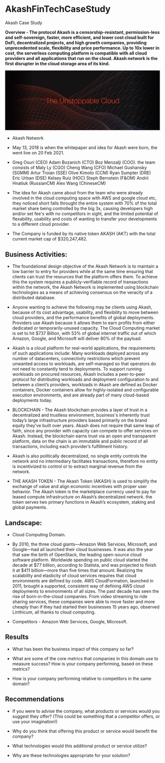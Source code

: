 # AkashFinTechCaseStudy
Akash Case Study

**Overview - The protocol Akash is a censorship-resistant, permission-less and self-sovereign, faster, more efficient, and lower cost cloud built for DeFi, decentralized projects, and high growth companies, providing unprecedented scale, flexibility and price performance. Up to 10x lower in cost, the serverless computing platform is compatible with all cloud providers and all applications that run on the cloud. Akash network is the first disrupter in the cloud storage area of its kind.**

![Akash](Akash.jpg)

* Akash Network

* May 13, 2018 is when the whitepaper and idea for Akash were born, the went live on 20 Feb 2021.

* Greg Osuri (CEO) Adam Bozanich (CTO) Boz Menzalji (COO). the team consists of Maly Ly (CGO) Cheng Wang (CFO) Michael Gushansky (SGMM) Artur Troian (SSE) Olive Kimoto (CCM) Ryan Sumpter (DRE) Eric Urban (DSE) Kelsey Ruiz (HOC) Steph Bernstein (F&OM) Andrii Hnatiuk (RussianCM) Alex Wang (ChineseCM)

* The idea for Akash came about from the team who were already involved in the cloud computing space with AWS and google cloud etc, they noticed short falls throught the entire system with 70% of the total market share being controlled by the big 3x, causing developers high and/or set fee's with no competitors in sight, and the limited potential of flexability, usability and costs of wanting to transfer your developments to a different cloud provider.

* The Company is funded by its native token AKASH (AKT) with the total current market cap of $320,247,482.


## Business Activities:

* The foundational design objective of the Akash Network is to maintain a low barrier to entry for providers while at the same time ensuring that clients can trust the resources that the platform offers them. To achieve this the system requires a publicly-verifiable record of transactions within the network, the Akash Network is implemented using blockchain technologies as a means of achieving consensus on the veracity of a distributed database.

* Anyone wanting to achieve the following may be clients using Akash, because of its cost advantage, usability, and flexibility to move between cloud providers, and the performance benefits of global deployments. Providers use Akash because it allows them to earn profits from either dedicated or temporarily-unused capacity. The Cloud Computing market is set to hit $737 Billion, with 53% of global internet traffic out of which Amazon, Google, and Microsoft will deliver 80% of the payload.

* Akash is a cloud platform for real-world applications, the requirements of such applications include: Many workloads deployed across any number of datacenters, connectivity restrictions which prevent unwanted access to workloads, are self-managed so that operators do not need to constantly tend to deployments.
To support running workloads on procured resources, Akash includes a peer-to-peer protocol for distributing workloads and deployment configuration to and between a client’s providers, workloads in Akash are defined as Docker containers, Docker containers allow for highly-isolated and configurable execution environments, and are already part of many cloud-based deployments today.

* BLOCKCHAIN - The Akash blockchain provides a layer of trust in a decentralized and trustless environment, business's inherently trust today’s large infrastructure providers based primarily on the brand equity they’ve built over years. Akash does not require that same leap of faith, since any provider with capacity can compete to offer services on Akash. Instead, the blockchain earns trust via an open and transparent platform, data on the chain is an immutable and public record of all transactions, including each provider’s fulfillment history. 
* Akash is also politically decentralized, no single entity controls the network and no intermediary facilitates transactions, therefore no entity is incentivized to control or to extract marginal revenue from the network.
* THE AKASH TOKEN - The Akash Token (AKASH) is used to simplify the exchange of value and align economic incentives with proper user behavior. The Akash
token is the marketplace currency used to pay for leased compute infrastructure on Akash’s decentralized network. the token serves two primary functions in Akash’s ecosystem, staking and global payments.

## Landscape:

* Cloud Computing Domain.

* By 2010, the three cloud giants—Amazon Web Services, Microsoft, and Google—had all launched their cloud businesses. It was also the year that saw the birth of OpenStack, the leading open-source cloud software platform. Worldwide spending on public cloud started the decade at $77 billion, according to Statista, and was projected to finish it at $411 billion—more than five times that amount. Realizing the scalability and elasticity of cloud services requires that cloud environments are defined by code. AWS CloudFormation, launched in 2011, brought a supported, consistent way of defining AWS cloud deployments to environments of all sizes. The past decade has seen the rise of born-in-the-cloud companies. From video streaming to ride sharing services, these companies were able to move faster and more cheaply than if they had started their businesses 15 years ago, observed Linthicum, all thanks to cloud computing.

* Competitors - Amazon Web Services, Google, Microsoft.


## Results

* What has been the business impact of this company so far?

* What are some of the core metrics that companies in this domain use to measure success? How is your company performing, based on these metrics?

* How is your company performing relative to competitors in the same domain?


## Recommendations

* If you were to advise the company, what products or services would you suggest they offer? (This could be something that a competitor offers, or use your imagination!)

* Why do you think that offering this product or service would benefit the company?

* What technologies would this additional product or service utilize?

* Why are these technologies appropriate for your solution?
